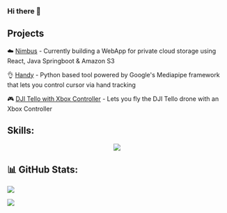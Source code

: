 ### Hi there 👋 

## Projects
☁️ [Nimbus](https://github.com/Waleed2660/nimbus-ui) - Currently building a WebApp for private cloud storage using React, Java Springboot & Amazon S3

👌 [Handy](https://github.com/Waleed2660/Handy) - Python based tool powered by Google's Mediapipe framework that lets you control cursor via hand tracking

🎮 [DJI Tello with Xbox Controller](https://github.com/Waleed2660/DJITello_Xbox_Controller) - Lets you fly the DJI Tello drone with an Xbox Controller


## Skills:
<p align="center">
  <a href="https://skillicons.dev">
    <img src="https://skillicons.dev/icons?i=java,py,js,spring,react,tailwind,git,github,vim,nginx,docker,kubernetes,aws,grafana,elasticsearch,jenkins,postman,idea,gradle,maven,apple,linux,html,css" />
  </a>
</p>

## 📊 GitHub Stats:
![](https://github-readme-streak-stats.herokuapp.com/?user=waleed2660&theme=dark&hide_border=false)

[![](https://visitcount.itsvg.in/api?id=waleed2660&icon=0&color=0)](https://visitcount.itsvg.in)
